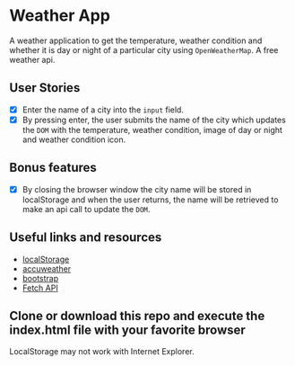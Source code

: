 # Weather App

A weather application to get the temperature, weather condition and whether it is day or night of a particular city using `OpenWeatherMap`. A free weather api.

## User Stories

- [x] Enter the name of a city into the `input` field.
- [x] By pressing enter, the user submits the name of the city which updates the `DOM` with the temperature, weather condition, image of day or night and weather condition icon.

## Bonus features

- [x] By closing the browser window the city name will be stored in localStorage and when the user returns, the name will be retrieved to make an api call to update the `DOM`.

## Useful links and resources

- [localStorage](https://developer.mozilla.org/en-US/docs/Web/API/Window/localStorage)
- [accuweather](https://developer.accuweather.com/)
- [bootstrap](https://getbootstrap.com/)
- [Fetch API](https://developer.mozilla.org/pt-BR/docs/Web/API/Fetch_API/Using_Fetch)

## Clone or download this repo and execute the index.html file with your favorite browser

LocalStorage may not work with Internet Explorer.


